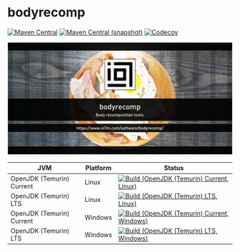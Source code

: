 bodyrecomp
===

[![Maven Central](https://img.shields.io/maven-central/v/com.io7m.bodyrecomp/com.io7m.bodyrecomp.svg?style=flat-square)](http://search.maven.org/#search%7Cga%7C1%7Cg%3A%22com.io7m.bodyrecomp%22)
[![Maven Central (snapshot)](https://img.shields.io/nexus/s/com.io7m.bodyrecomp/com.io7m.bodyrecomp?server=https%3A%2F%2Fs01.oss.sonatype.org&style=flat-square)](https://s01.oss.sonatype.org/content/repositories/snapshots/com/io7m/bodyrecomp/)
[![Codecov](https://img.shields.io/codecov/c/github/io7m/bodyrecomp.svg?style=flat-square)](https://codecov.io/gh/io7m/bodyrecomp)

![com.io7m.bodyrecomp](./src/site/resources/bodyrecomp.jpg?raw=true)

| JVM | Platform | Status |
|-----|----------|--------|
| OpenJDK (Temurin) Current | Linux | [![Build (OpenJDK (Temurin) Current, Linux)](https://img.shields.io/github/actions/workflow/status/io7m/bodyrecomp/main.linux.temurin.current.yml)](https://github.com/io7m/bodyrecomp/actions?query=workflow%3Amain.linux.temurin.current)|
| OpenJDK (Temurin) LTS | Linux | [![Build (OpenJDK (Temurin) LTS, Linux)](https://img.shields.io/github/actions/workflow/status/io7m/bodyrecomp/main.linux.temurin.lts.yml)](https://github.com/io7m/bodyrecomp/actions?query=workflow%3Amain.linux.temurin.lts)|
| OpenJDK (Temurin) Current | Windows | [![Build (OpenJDK (Temurin) Current, Windows)](https://img.shields.io/github/actions/workflow/status/io7m/bodyrecomp/main.windows.temurin.current.yml)](https://github.com/io7m/bodyrecomp/actions?query=workflow%3Amain.windows.temurin.current)|
| OpenJDK (Temurin) LTS | Windows | [![Build (OpenJDK (Temurin) LTS, Windows)](https://img.shields.io/github/actions/workflow/status/io7m/bodyrecomp/main.windows.temurin.lts.yml)](https://github.com/io7m/bodyrecomp/actions?query=workflow%3Amain.windows.temurin.lts)|

